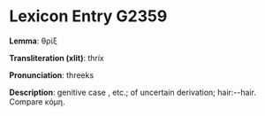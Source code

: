# Lexicon Entry G2359

**Lemma**: θρίξ

**Transliteration (xlit)**: thríx

**Pronunciation**: threeks

**Description**:
genitive case , etc.; of uncertain derivation; hair:--hair. Compare κόμη.
